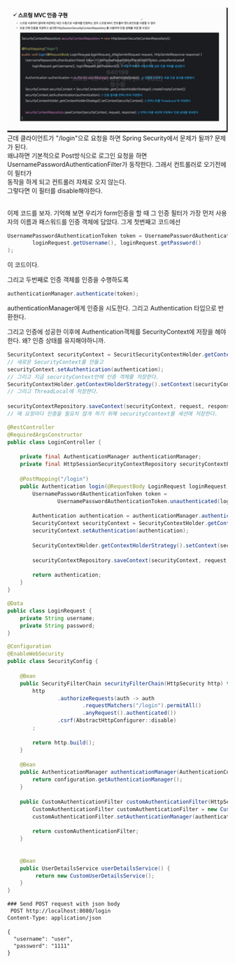![img.png](img.png) <br>
근데 클라이언트가 "/login"으로 요청을 하면 Spring Security에서 문제가 될까? 문제가 된다. <br>
왜냐하면 기본적으로 Post방식으로 로그인 요청을 하면 UsernamePasswordAuthenticationFilter가 동작한다. 그래서 컨트롤러로 오기전에 이 필터가 <br>
동작을 하게 되고 컨트롤러 자체로 오지 않는다. <br> 
그렇다면 이 필터를 disable해야한다.

<br>
이제 코드를 보자. 기억해 보면 우리가 form인증을 할 때 그 인증 필터가 가장 먼저 사용자의 이름과 패스워드를 인증 객체에 담았다. 그게 첫번째고 코드에선 <br>

```java
UsernamePasswordAuthenticationToken token = UsernamePasswordAuthenticationToken.unauthenticated(
        loginRequest.getUsername(), loginRequest.getPassword()
);
```
이 코드이다. 

그리고 두번째로 인증 객체를 인증을 수행하도록 
```java
authenticationManager.authenticate(token);
```
authenticationManager에게 인증을 시도한다. 그리고 Authentication 타입으로 반환한다. <br>

그리고 인증에 성공한 이후에 Authentication객체를 SecurityContext에 저장을 해야한다. 왜? 인증 상태를 유지해야하니까. <br>

```java
SecurityContext securityContext = SecuritSecurityContextHolder.getContextHolderStrategy().createEmptyContext();
// 새로운 SecurityContext를 만들고 
securityContext.setAuthentication(authentication);
// 그리고 지금 securityContext안에 인증 객체를 저장한다. 
SecurityContextHolder.getContextHolderStrategy().setContext(securityContext);
// 그리고 ThreadLocal에 저장한다.

securityContextRepository.saveContext(securityContext, request, response);
// 매 요청마다 인증을 필요치 않게 하기 위해 securityCcontext를 세션에 저장한다. 
```

```java
@RestController
@RequiredArgsConstructor
public class LoginController {

    private final AuthenticationManager authenticationManager;
    private final HttpSessionSecurityContextRepository securityContextRepository = new HttpSessionSecurityContextRepository();

    @PostMapping("/login")
    public Authentication login(@RequestBody LoginRequest loginRequest, HttpServletRequest request, HttpServletResponse response) {
        UsernamePasswordAuthenticationToken token =
                UsernamePasswordAuthenticationToken.unauthenticated(loginRequest.getUsername(), loginRequest.getPassword());

        Authentication authentication = authenticationManager.authenticate(token);
        SecurityContext securityContext = SecurityContextHolder.getContextHolderStrategy().createEmptyContext();
        securityContext.setAuthentication(authentication);

        SecurityContextHolder.getContextHolderStrategy().setContext(securityContext);

        securityContextRepository.saveContext(securityContext, request, response);

        return authentication;
    }
}
```

```java
@Data
public class LoginRequest {
    private String username;
    private String password;
}
```

```java
@Configuration
@EnableWebSecurity
public class SecurityConfig {

    @Bean
    public SecurityFilterChain securityFilterChain(HttpSecurity http) throws Exception {
        http
                .authorizeRequests(auth -> auth
                        .requestMatchers("/login").permitAll()
                        .anyRequest().authenticated())
                .csrf(AbstractHttpConfigurer::disable)
        ;

        return http.build();
    }

    @Bean
    public AuthenticationManager authenticationManager(AuthenticationConfiguration configuration) throws Exception {
        return configuration.getAuthenticationManager();
    }

    public CustomAuthenticationFilter customAuthenticationFilter(HttpSecurity http, AuthenticationManager authenticationManager) {
        CustomAuthenticationFilter customAuthenticationFilter = new CustomAuthenticationFilter(http);
        customAuthenticationFilter.setAuthenticationManager(authenticationManager);

        return customAuthenticationFilter;
    }


    @Bean
    public UserDetailsService userDetailsService() {
         return new CustomUserDetailsService();
    }
}

```

```http request
### Send POST request with json body
 POST http://localhost:8080/login
Content-Type: application/json

{
  "username": "user",
  "password": "1111"
}

```

